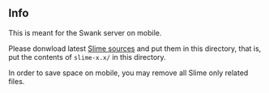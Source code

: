 
Info
----

This is meant for the Swank server on mobile.

Please donwload latest [Slime sources](https://github.com/slime/slime/releases)
and put them in this directory, that is, put the contents of `slime-x.x/`
in this directory.

In order to save space on mobile, you may remove all Slime only related files.
